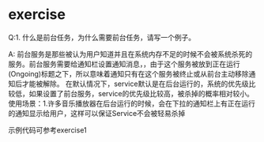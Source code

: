 # exercise

Q:1.  什么是前台任务，为什么需要前台任务，请写一个例子。

A: 前台服务是那些被认为用户知道并且在系统内存不足的时候不会被系统杀死的服务。前台服务需要给通知栏设置通知消息，，由于这个服务被放到正在运行(Ongoing)标题之下，所以意味着通知只有在这个服务被终止或从前台主动移除通知后才能被解除。
在默认情况下，service默认是在后台运行的，系统的优先级比较低，如果设置了前台服务，service的优先级比较高，被杀掉的概率相对较小。
使用场景：1.许多音乐播放器在后台运行的时候，会在下拉的通知栏上有正在运行的通知显示给用户，这样可以保证Service不会被轻易杀掉

示例代码可参考exercise1
